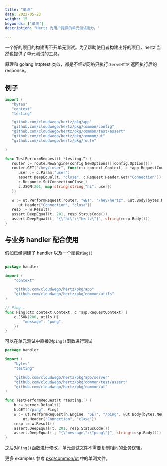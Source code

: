 ```yaml
---
title: "单测"
date: 2022-05-23
weight: 15
keywords: ["单测"]
description: "Hertz 为用户提供的单元测试能力。"

---
```


一个好的项目的构建离不开单元测试。为了帮助使用者构建出好的项目，hertz 当然也提供了单元测试的工具。

原理和 golang httptest 类似，都是不经过网络只执行 `ServeHTTP` 返回执行后的 response。

## 例子

```go
import (
   "bytes"
   "context"
   "testing"

   "github.com/cloudwego/hertz/pkg/app"
   "github.com/cloudwego/hertz/pkg/common/config"
   "github.com/cloudwego/hertz/pkg/common/test/assert"
   "github.com/cloudwego/hertz/pkg/common/ut"
   "github.com/cloudwego/hertz/pkg/route"

)

func TestPerformRequest(t *testing.T) {
   router := route.NewEngine(config.NewOptions([]config.Option{}))
   router.GET("/hey/:user", func(ctx context.Context, c *app.RequestContext) {
      user := c.Param("user")
      assert.DeepEqual(t, "close", c.Request.Header.Get("Connection"))
      c.Response.SetConnectionClose()
      c.JSON(201, map[string]string{"hi": user})
   })

   w := ut.PerformRequest(router, "GET", "/hey/hertz", &ut.Body{bytes.NewBufferString("1"), 1},
      ut.Header{"Connection", "close"})
   resp := w.Result()
   assert.DeepEqual(t, 201, resp.StatusCode())
   assert.DeepEqual(t, "{\"hi\":\"hertz\"}", string(resp.Body()))
}
```

## 与业务 handler 配合使用

假如已经创建了 handler 以及一个函数`Ping()`

```go

package handler

import (
	"context"

	"github.com/cloudwego/hertz/pkg/app"
	"github.com/cloudwego/hertz/pkg/common/utils"
)

// Ping .
func Ping(ctx context.Context, c *app.RequestContext) {
	c.JSON(200, utils.H{
		"message": "pong",
	})
}
```

可以在单元测试中直接对`ping()`函数进行测试

```go
package handler

import (
	"bytes"
	"testing"

	"github.com/cloudwego/hertz/pkg/app/server"
	"github.com/cloudwego/hertz/pkg/common/test/assert"
	"github.com/cloudwego/hertz/pkg/common/ut"
)

func TestPerformRequest(t *testing.T) {
	h := server.Default()
	h.GET("/ping", Ping)
	w := ut.PerformRequest(h.Engine, "GET", "/ping", &ut.Body{bytes.NewBufferString("1"), 1},
		ut.Header{"Connection", "close"})
	resp := w.Result()
	assert.DeepEqual(t, 201, resp.StatusCode())
	assert.DeepEqual(t, "{\"message\":\"pong\"}", string(resp.Body()))
}
```

之后对`Ping()`函数进行修改，单元测试文件不需要复制相同的业务逻辑。

更多 examples 参考 [pkg/common/ut](https://github.com/cloudwego/hertz/tree/main/pkg/common/ut) 中的单测文件。
